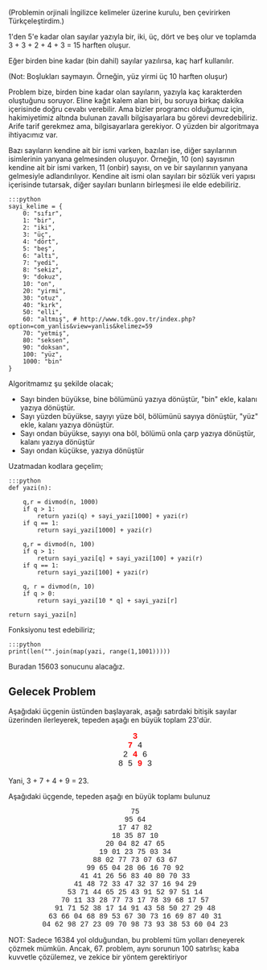 <!--
.. date: 2018/09/01 20:40:00
.. slug: euler-17
.. title: (Euler 17) Sayıların Harf Sayısı
.. description: Sayıları Yazıya dönüştürecek bir program yazımı
.. tags: mathjax
-->

(Problemin orjinali İngilizce kelimeler üzerine kurulu, ben çevirirken Türkçeleştirdim.)

1'den 5'e kadar olan sayılar yazıyla bir, iki, üç, dört ve beş olur ve toplamda 3 + 3 + 2 + 4 + 3 = 15 harften oluşur.

Eğer birden bine kadar (bin dahil) sayılar yazılırsa, kaç harf kullanılır.

(Not: Boşlukları saymayın. Örneğin, yüz yirmi üç 10 harften oluşur) <!-- TEASER_END -->

Problem bize, birden bine kadar olan sayıların, yazıyla kaç karakterden oluştuğunu soruyor. Eline
kağıt kalem alan biri, bu soruya birkaç dakika içerisinde doğru cevabı verebilir. Ama bizler programcı
olduğumuz için, hakimiyetimiz altında bulunan zavallı bilgisayarlara bu görevi devredebiliriz. Arife tarif
gerekmez ama, bilgisayarlara gerekiyor. O yüzden bir algoritmaya ihtiyacımız var.

Bazı sayıların kendine ait bir ismi varken, bazıları ise, diğer sayılarının isimlerinin yanyana gelmesinden
oluşuyor. Örneğin, 10 (on) sayısının kendine ait bir ismi varken, 11 (onbir) sayısı, on ve bir sayılarının
yanyana gelmesiyle adlandırılıyor. Kendine ait ismi olan sayıları bir sözlük veri yapısı içerisinde tutarsak,
diğer sayıları bunların birleşmesi ile elde edebiliriz.

    :::python
    sayi_kelime = {
        0: "sıfır",
        1: "bir",
        2: "iki",
        3: "üç",
        4: "dört",
        5: "beş",
        6: "altı",
        7: "yedi",
        8: "sekiz",
        9: "dokuz",
        10: "on",
        20: "yirmi",
        30: "otuz",
        40: "kırk",
        50: "elli",
        60: "altmış", # http://www.tdk.gov.tr/index.php?option=com_yanlis&view=yanlis&kelimez=59
        70: "yetmiş",
        80: "seksen",
        90: "doksan",
        100: "yüz",
        1000: "bin"
    }
    
Algoritmamız şu şekilde olacak;

 - Sayı binden büyükse, bine bölümünü yazıya dönüştür, "bin" ekle, kalanı yazıya dönüştür.
 - Sayı yüzden büyükse, sayıyı yüze böl, bölümünü sayıya dönüştür, "yüz" ekle, kalanı yazıya dönüştür.
 - Sayı ondan büyükse, sayıyı ona böl, bölümü onla çarp yazıya dönüştür, kalanı yazıya dönüştür
 - Sayı ondan küçükse, yazıya dönüştür
 
Uzatmadan kodlara geçelim;

    :::python
    def yazi(n):

        q,r = divmod(n, 1000)    
        if q > 1:
            return yazi(q) + sayi_yazi[1000] + yazi(r)
        if q == 1:
            return sayi_yazi[1000] + yazi(r)

        q,r = divmod(n, 100)
        if q > 1:
            return sayi_yazi[q] + sayi_yazi[100] + yazi(r)
        if q == 1:
            return sayi_yazi[100] + yazi(r)
            
        q, r = divmod(n, 10)
        if q > 0:
            return sayi_yazi[10 * q] + sayi_yazi[r]
    
    return sayi_yazi[n]
    
Fonksiyonu test edebiliriz;

    :::python
    print(len("".join(map(yazi, range(1,1001)))))
    
Buradan 15603 sonucunu alacağız. 

## Gelecek Problem

Aşağıdaki üçgenin üstünden başlayarak, aşağı satırdaki bitişik sayılar üzerinden ilerleyerek, tepeden aşağı en büyük toplam 23'dür.

<p style="text-align:center;font-family:'courier new';font-size:12pt;"><span style="color:#ff0000;"><b>3</b></span><br><span style="color:#ff0000;"><b>7</b></span> 4<br>
2 <span style="color:#ff0000;"><b>4</b></span> 6<br>
8 5 <span style="color:#ff0000;"><b>9</b></span> 3</p>

Yani, 3 + 7 + 4 + 9 = 23.

Aşağıdaki üçgende, tepeden aşağı en büyük toplamı bulunuz

<p style="text-align:center;font-family:'courier new';">75<br>
95 64<br>
17 47 82<br>
18 35 87 10<br>
20 04 82 47 65<br>
19 01 23 75 03 34<br>
88 02 77 73 07 63 67<br>
99 65 04 28 06 16 70 92<br>
41 41 26 56 83 40 80 70 33<br>
41 48 72 33 47 32 37 16 94 29<br>
53 71 44 65 25 43 91 52 97 51 14<br>
70 11 33 28 77 73 17 78 39 68 17 57<br>
91 71 52 38 17 14 91 43 58 50 27 29 48<br>
63 66 04 68 89 53 67 30 73 16 69 87 40 31<br>
04 62 98 27 23 09 70 98 73 93 38 53 60 04 23</p>


NOT: Sadece 16384 yol olduğundan, bu problemi tüm yolları deneyerek çözmek mümkün. Ancak, 67. problem, aynı sorunun 100 satırlısı; kaba kuvvetle çözülemez, ve zekice bir yöntem gerektiriyor